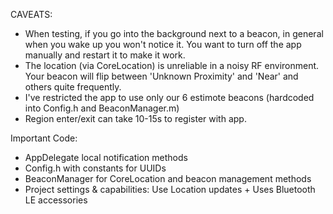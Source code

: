 CAVEATS:

* When testing, if you go into the background next to a beacon, in general when you wake up you won't notice it. You want to turn off the app manually and restart it to make it work.
* The location (via CoreLocation) is  unreliable in a noisy RF environment. Your beacon will flip between 'Unknown Proximity' and 'Near' and others quite frequently.
* I've restricted the app to use only our 6 estimote beacons (hardcoded into Config.h and BeaconManager.m)
* Region enter/exit can take 10-15s to register with app.

Important Code:

* AppDelegate local notification methods
* Config.h with constants for UUIDs
* BeaconManager for CoreLocation and beacon management methods
* Project settings & capabilities: Use Location updates + Uses Bluetooth LE accessories
